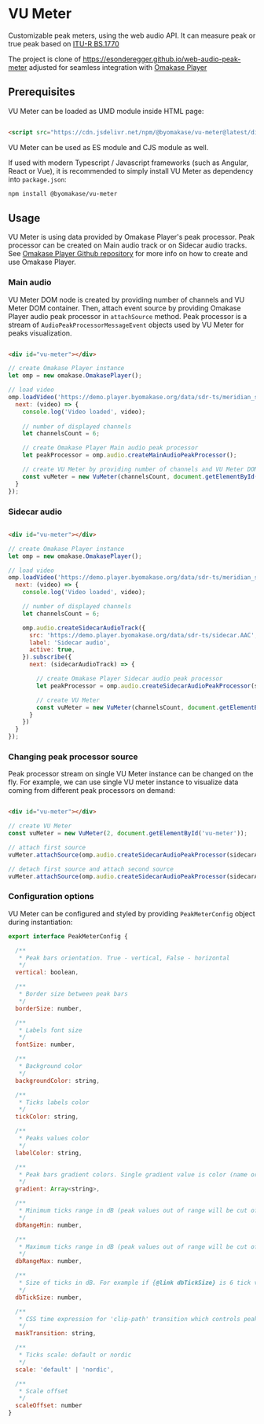 # VU Meter

Customizable peak meters, using the web audio API. It can measure peak or true peak based on [ITU-R BS.1770](https://www.itu.int/rec/R-REC-BS.1770)

The project is clone of https://esonderegger.github.io/web-audio-peak-meter adjusted for seamless integration with [Omakase Player](https://github.com/byomakase/omakase-player)

## Prerequisites

VU Meter can be loaded as UMD module inside HTML page:

```html

<script src="https://cdn.jsdelivr.net/npm/@byomakase/vu-meter@latest/dist/vu-meter.umd.min.js"></script>
```

VU Meter can be used as ES module and CJS module as well.

If used with modern Typescript / Javascript frameworks (such as Angular, React or Vue), it is recommended to simply install VU Meter as dependency into `package.json`:

```bash
npm install @byomakase/vu-meter
```

## Usage

VU Meter is using data provided by Omakase Player's peak processor. Peak processor can be created on Main audio track or on Sidecar audio tracks. See [Omakase Player Github repository](https://github.com/byomakase/omakase-player) for more info on how to create and use Omakase Player.

### Main audio

VU Meter DOM node is created by providing number of channels and VU Meter DOM container. Then, attach event source by providing Omakase Player audio peak processor in `attachSource` method. Peak processor is a stream of `AudioPeakProcessorMessageEvent` objects used by VU Meter for peaks visualization.

```html

<div id="vu-meter"></div>
```

```javascript
// create Omakase Player instance
let omp = new omakase.OmakasePlayer();

// load video
omp.loadVideo('https://demo.player.byomakase.org/data/sdr-ts/meridian_sdr.m3u8', 25).subscribe({
  next: (video) => {
    console.log('Video loaded', video);
    
    // number of displayed channels
    let channelsCount = 6;

    // create Omakase Player Main audio peak processor
    let peakProcessor = omp.audio.createMainAudioPeakProcessor();

    // create VU Meter by providing number of channels and VU Meter DOM container. Attach peak processor source to start peak processing
    const vuMeter = new VuMeter(channelsCount, document.getElementById('vu-meter')).attachSource(peakProcessor);
  }
});
```

### Sidecar audio

```html

<div id="vu-meter"></div>
```

```javascript
// create Omakase Player instance
let omp = new omakase.OmakasePlayer();

// load video
omp.loadVideo('https://demo.player.byomakase.org/data/sdr-ts/meridian_sdr.m3u8', 25).subscribe({
  next: (video) => {
    console.log('Video loaded', video);

    // number of displayed channels
    let channelsCount = 6;

    omp.audio.createSidecarAudioTrack({
      src: 'https://demo.player.byomakase.org/data/sdr-ts/sidecar.AAC', // TODO upload this to server
      label: 'Sidecar audio',
      active: true,
    }).subscribe({
      next: (sidecarAudioTrack) => {

    	// create Omakase Player Sidecar audio peak processor
    	let peakProcessor = omp.audio.createSidecarAudioPeakProcessor(sidecarAudioTrack.id);

        // create VU Meter
        const vuMeter = new VuMeter(channelsCount, document.getElementById('vu-meter')).attachSource(peakProcessor);
      }
    })
  }
});
```

### Changing peak processor source

Peak processor stream on single VU Meter instance can be changed on the fly. For example, we can use single VU meter instance to visualize data coming from different peak processors on demand: 

```html

<div id="vu-meter"></div>
```

```javascript
// create VU Meter
const vuMeter = new VuMeter(2, document.getElementById('vu-meter'));

// attach first source
vuMeter.attachSource(omp.audio.createSidecarAudioPeakProcessor(sidecarAudioTrack1.id))

// detach first source and attach second source
vuMeter.attachSource(omp.audio.createSidecarAudioPeakProcessor(sidecarAudioTrack2.id))
```

### Configuration options
VU Meter can be configured and styled by providing `PeakMeterConfig` object during instantiation:

```javascript
export interface PeakMeterConfig {

  /**
   * Peak bars orientation. True - vertical, False - horizontal
   */
  vertical: boolean,

  /**
   * Border size between peak bars
   */
  borderSize: number,

  /**
   * Labels font size
   */
  fontSize: number,

  /**
   * Background color
   */
  backgroundColor: string,

  /**
   * Ticks labels color
   */
  tickColor: string,

  /**
   * Peaks values color
   */
  labelColor: string,

  /**
   * Peak bars gradient colors. Single gradient value is color (name or hex code) or color with gradient location percent. Examples ['red', '#00FF00', '#0000FF 40%', 'blue 100%']
   */
  gradient: Array<string>,

  /**
   * Minimum ticks range in dB (peak values out of range will be cut off)
   */
  dbRangeMin: number,

  /**
   * Maximum ticks range in dB (peak values out of range will be cut off)
   */
  dbRangeMax: number,

  /**
   * Size of ticks in dB. For example if {@link dbTickSize} is 6 tick values will be: 0, -6, -12,...
   */
  dbTickSize: number,

  /**
   * CSS time expression for 'clip-path' transition which controls peak bars up-down movement. Example: '0.1s'
   */
  maskTransition: string,

  /**
   * Ticks scale: default or nordic
   */
  scale: 'default' | 'nordic',

  /**
   * Scale offset
   */
  scaleOffset: number
}
```
